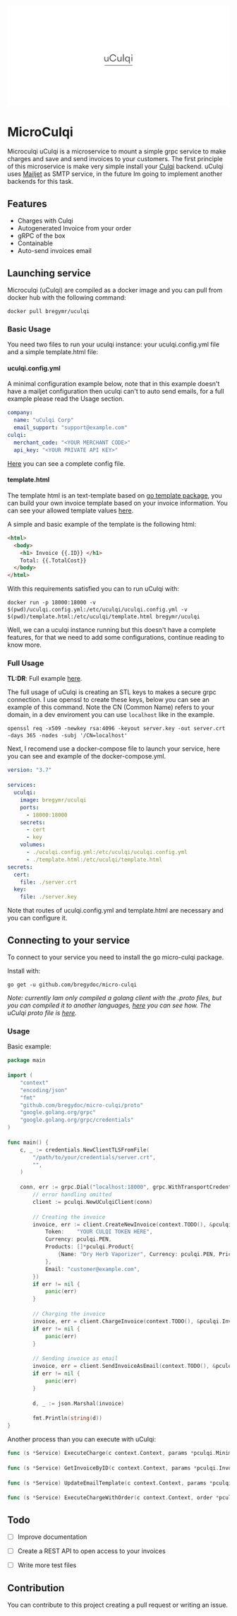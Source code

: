 ![logo](./uculqilogo.png)

# MicroCulqi

Microculqi uCulqi is a microservice to mount a simple grpc service to make charges and save and send invoices to your customers. The first principle of this microservice is make very simple install your [Culqi](https://culqi.com/) backend. uCulqi uses [Mailjet](https://www.mailjet.com/) as SMTP service, in the future Im going to implement another backends for this task.

## Features
- Charges with Culqi
- Autogenerated Invoice from your order
- gRPC of the box
- Containable
- Auto-send invoices email

## Launching service

Microculqi (uCulqi) are compiled as a docker image and you can pull from docker hub with the following command:

```shell
docker pull bregymr/uculqi
```

### Basic Usage

You need two files to run your uculqi instance: your uculqi.config.yml file and a simple template.html file:

#### uculqi.config.yml

A minimal configuration example below, note that in this example doesn't have a mailjet configuration then uculqi can't to auto send emails, for a full example please read the Usage section. 

```yaml
company:
  name: "uCulqi Corp"
  email_support: "support@example.com"
culqi:
  merchant_code: "<YOUR MERCHANT CODE>"
  api_key: "<YOUR PRIVATE API KEY>"
```

[Here](https://github.com/bregydoc/micro-culqi/blob/master/examples/server-mount/uculqi.config.yml) you can see a complete config file.

#### template.html

The template html is an text-template based on [go template package](https://golang.org/pkg/text/template/), you can build your own invoice template based on your invoice information. You can see your allowed template values [here](https://github.com/bregydoc/micro-culqi/blob/master/invoice_template.go).

A simple and basic example of the template is the following html:

```html
<html>
  <body>
    <h1> Invoice {{.ID}} </h1>
    Total: {{.TotalCost}}
  </body>
</html>
```



With this requirements satisfied you can to run uCulqi with:

```shell
docker run -p 18000:18000 -v $(pwd)/uculqi.config.yml:/etc/uculqi/uculqi.config.yml -v $(pwd)/template.html:/etc/uculqi/template.html bregymr/uculqi
```

Well, we can a uculqi instance running but this doesn't have a complete features, for that we need to add some configurations, continue reading to know more.

### Full Usage

**TL:DR**: Full example [here](https://github.com/bregydoc/micro-culqi/tree/master/examples/server-mount).

The full usage of uCulqi is creating an STL keys to makes a secure grpc connection. I use openssl to create these keys, below you can see an example of this command. Note the CN (Common Name) refers to your domain, in a dev enviroment you can use `localhost` like in the example.

```shell
openssl req -x509 -newkey rsa:4096 -keyout server.key -out server.crt -days 365 -nodes -subj '/CN=localhost'
```

Next, I recomend use a docker-compose file to launch your service, here you can see and example of the docker-compose.yml.

```yml
version: "3.7"

services:
  uculqi:
    image: bregymr/uculqi
    ports:
      - 18000:18000
    secrets:
      - cert
      - key
    volumes:
      - ./uculqi.config.yml:/etc/uculqi/uculqi.config.yml
      - ./template.html:/etc/uculqi/template.html
secrets:
  cert:
    file: ./server.crt
  key:
    file: ./server.key
```

Note that routes of uculqi.config.yml and template.html are necessary and you can configure it.

## Connecting to your service

To connect to your service you need to install the go micro-culqi package.

Install with:

```shell
go get -u github.com/bregydoc/micro-culqi
```

*Note: currently Iam only compiled a golang client with the .proto files, but you can compiled it to another languages, [here](https://grpc.io/) you can see how. The uCulqi proto file is [here](https://github.com/bregydoc/micro-culqi/blob/master/proto/system.proto).*

### Usage

Basic example:

```go
package main

import (
	"context"
	"encoding/json"
	"fmt"
	"github.com/bregydoc/micro-culqi/proto"
	"google.golang.org/grpc"
	"google.golang.org/grpc/credentials"
)

func main() {
	c, _ := credentials.NewClientTLSFromFile(
		"/path/to/your/credentials/server.crt",
		"",
	)
	
	conn, err := grpc.Dial("localhost:18000", grpc.WithTransportCredentials(c))
    	// error handling omitted
    	client := pculqi.NewUCulqiClient(conn)
    
    	// Creating the invoice
    	invoice, err := client.CreateNewInvoice(context.TODO(), &pculqi.MinimalInvoice{
    		Token:    "YOUR CULQI TOKEN HERE",
    		Currency: pculqi.PEN,
    		Products: []*pculqi.Product{
    			{Name: "Dry Herb Vaporizer", Currency: pculqi.PEN, Price: 20.0},
    		},
    		Email: "customer@example.com",
    	})
    	if err != nil {
    		panic(err)
    	}
    
    	// Charging the invoice
    	invoice, err = client.ChargeInvoice(context.TODO(), &pculqi.InvoiceID{Id: invoice.Id})
    	if err != nil {
    		panic(err)
    	}
    
    	// Sending invoice as email
    	invoice, err = client.SendInvoiceAsEmail(context.TODO(), &pculqi.InvoiceID{Id: invoice.Id})
    	if err != nil {
    		panic(err)
    	}
    
    	d, _ := json.Marshal(invoice)
    
    	fmt.Println(string(d))
}
```

Another process than you can execute with uCulqi:

```go
func (s *Service) ExecuteCharge(c context.Context, params *pculqi.MinimalInvoice) (*pculqi.Invoice, error){}

func (s *Service) GetInvoiceByID(c context.Context, params *pculqi.InvoiceID) (*pculqi.Invoice, error){}

func (s *Service) UpdateEmailTemplate(c context.Context, params *pculqi.TemplateData) (*pculqi.IsOk, error){}

func (s *Service) ExecuteChargeWithOrder(c context.Context, order *pculqi.Order) (*pculqi.Invoice, error){}
```



## Todo

- [ ] Improve documentation
- [ ] Create a REST API to open access to your invoices
- [ ] Write more test files



## Contribution

You can contribute to this project creating a pull request or writing an issue.



